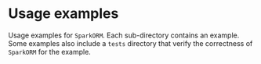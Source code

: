 # Usage examples

Usage examples for `SparkORM`. Each sub-directory contains an example.
Some examples also include a `tests` directory that verify the
correctness of `SparkORM` for the example.
